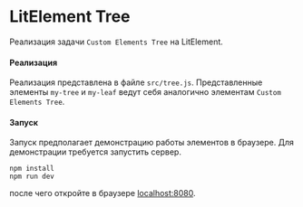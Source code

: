 # LitElement Tree
Реализация задачи `Custom Elements Tree` на LitElement.

#### Реализация
Реализация представлена в файле `src/tree.js`.
Представленные элементы `my-tree` и `my-leaf` ведут себя аналогично элементам `Custom Elements Tree`.

#### Запуск
Запуск предполагает демонстрацию работы элементов в браузере. Для демонстрации требуется запустить сервер.
```
npm install
npm run dev
```
после чего откройте в браузере [localhost:8080](127.0.0.1:8080).

